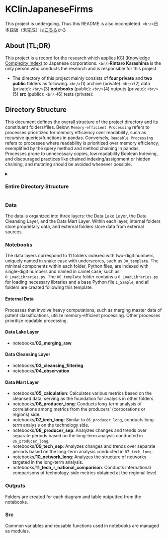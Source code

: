 <h1>KCIinJapaneseFirms</h1>

This project is undergoing. Thus this README is also incompleted.
`<br/>`日本語版（未完成）は[こちら](https://github.com/RintaroKARASHIMA/KCIinJapaneseFirms/blob/master/README_ja.md)から

<h2>About (TL;DR)</h2>

This project is a record for the research which applies [KCI (Knowledge Complexity Index)](https://) to Japanese corporations.
`<br/>`**Rintaro Karashima** is the only person who conducts the research and is responsible for this project.

- The directory of this project mainly consists of **four private** and **two public** folders as following.
  `<br/>`(1) archive (private):
  `<br/>`(2) data (private):
  `<br/>`(3) **notebooks** (public):
  `<br/>`(4) outputs (private):
  `<br/>`(5) **src** (public):
  `<br/>`(6) tests (private):

## Directory Structure

This document defines the overall structure of the project directory and its constituent folders/files. Below, `Memory-efficient Processing` refers to processes prioritized for memory efficiency over readability, such as recursive queries/functions in pandas. Conversely, `Readable Processing` refers to processes where readability is prioritized over memory efficiency, exemplified by the query method and method chaining in pandas. Processes prone to unnecessary copies, low readability Boolean Indexing, and discouraged practices like chained indexing/assignment or hidden chaining, and mutating should be avoided whenever possible.

<details><summary><h3>Entire Directory Structure</h3></summary>

<pre>
.
├───archive
├───data
│   ├───interim
│   │   ├───external
│   │   └───internal
│   │       ├───bulk
│   │       ├───filtered_after_agg
│   │       ├───filtered_before_agg
│   │       ├───filter_after_agg
│   │       ├───filter_before_agg
│   │       ├───fixed
│   │       ├───merged
│   │       └───stack
│   ├───raw
│   │   ├───external
│   │   │   ├───city
│   │   │   ├───eutci
│   │   │   ├───ipc
│   │   │   ├───ministry
│   │   │   ├───nistep
│   │   │   └───schmoch
│   │   └───internal
│   │       ├───bulk
│   │       │   ├───JPWAP
│   │       │   │   ├───upd_pmac_g_app_case
│   │       │   │   └───upd_sinseinin
│   │       │   ├───JPWIP
│   │       │   │   └───upd_dsptch_fin_ipc
│   │       │   └───JPWRP
│   │       │       ├───upd_mgt_info_p
│   │       │       └───upd_right_person_art_p
│   │       ├───bulk_html
│   │       │   ├───JPWAP_files
│   │       │   ├───JPWIP_files
│   │       │   └───JPWRP_files
│   │       ├───bulk_targz
│   │       │   ├───JPWAP
│   │       │   ├───JPWIP
│   │       │   └───JPWRP
│   │       └───stack
│   │           ├───JPAP
│   │           │   ├───upd_pmac_g_app_case
│   │           │   └───upd_sinseinin
│   │           ├───JPIP
│   │           │   └───upd_dsptch_fin_ipc
│   │           └───JPRP
│   │               ├───upd_mgt_info_p
│   │               └───upd_right_person_art_p
│   └───processed
│       ├───external
│       │   ├───abroad
│       │   ├───ipc
│       │   ├───letter
│       │   ├───ministry
│       │   ├───nistep
│       │   └───schmoch
│       └───internal
│           ├───corporations
│           ├───graph
│           ├───rta
│           └───tech
├───notebooks
│   ├───00_template
│   ├───01_external_preparation
│   ├───02_merging_raw
│   ├───03_cleansing_filtering
│   ├───04_observation
│   ├───05_calculation
│   ├───06_producer_long
│   ├───07_tech_long
│   ├───08_producer_sep
│   ├───09_tech_sep
│   ├───10_network_long
│   └───11_tech_r_national_comparison
├───outputs
│   ├───charts
│   │   ├───adjacency_matrix
│   │   ├───tech_long_ctci_vs_rtci
│   │   ├───tech_long_finer_vs_coarse
│   │   ├───tech_long_finer_vs_coarse_residual
│   │   ├───tech_long_tci_vs_avediversity
│   │   ├───tech_long_ubiquity_vs_avediversity
│   │   ├───tech_long_ubiquity_vs_tci
│   │   └───tech_sep_ranking
│   ├───networks
│   │   ├───product_space
│   │   └───projection
│   └───tables
├───src
│   ├───analysis
│   ├───cleansing_filtering
│   ├───process
│   └───visualize
└───tests
</pre>

</details>

### Data

The data is organized into three layers: the Data Lake Layer, the Data Cleansing Layer, and the Data Mart Layer. Within each layer, internal folders store proprietary data, and external folders store data from external sources.

### Notebooks

The data layers correspond to 11 folders indexed with two-digit numbers, uniquely named in snake case with underscores, such as `00_template`. The minimal components within each folder, Python files, are indexed with single-digit numbers and named in camel case, such as `0_LoadLibraries.py`. The `00_template` folder contains a `0_LoadLibraries.py` for loading necessary libraries and a base Python file `1_Sample`, and all folders are created following this template.

#### External Data

Processes that involve heavy computations, such as merging master data of patent classifications, utilize memory-efficient processing. Other processes prioritize readable processing.

#### Data Lake Layer

- notebooks/**02_merging_raw**

#### Data Cleansing Layer

- notebooks/**03_cleansing_filtering**
- notebooks/**04_observation**

#### Data Mart Layer

- notebooks/**05_calculation**: Calculates various metrics based on the cleansed data, serving as the foundation for analysis in other folders.
- notebooks/**06_producer_long**: Conducts long-term analysis of correlations among metrics from the producers' (corporations or regions) side.
- notebooks/**07_tech_long**: Similar to `06_producer_long`, conducts long-term analysis on the technology side.
- notebooks/**08_producer_sep**: Analyzes changes and trends over separate periods based on the long-term analysis conducted in `06_producer_long`.
- notebooks/**09_tech_sep**: Analyzes changes and trends over separate periods based on the long-term analysis conducted in `07_tech_long`.
- notebooks/**10_network_long**: Analyzes the structure of networks targeted in the long-term analysis.
- notebooks/**11_tech_r_national_comparison**: Conducts international comparisons of technology-side metrics obtained at the regional level.

### Outputs

Folders are created for each diagram and table outputted from the notebooks.

### Src

Common variables and reusable functions used in notebooks are managed as modules.

[^1]: Here is My reference
